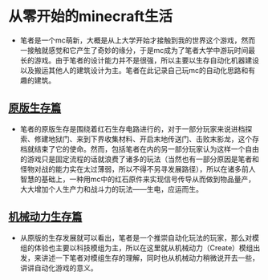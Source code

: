 # 从零开始的minecraft生活
- 笔者是一个mc萌新，大概是从上大学开始才接触到我的世界这个游戏，然而一接触就感觉和它产生了奇妙的缘分，于是mc成为了笔者大学中游玩时间最长的游戏。由于笔者的设计能力并不是很强，所以主要以生存自动化机器建设以及搬运其他人的建筑设计为主。笔者在此记录自己玩mc的自动化思路和有趣的建筑。
## [原版生存篇](./survive.md)
- 笔者的原版生存是围绕着红石生存电路进行的，对于一部分玩家来说进档探索、修建地狱门、来到下界收集材料、开启末地传送门、击败末影龙，这个存档就结束了它的使命。然而，包括笔者在内的另一部分玩家认为这样一个自由的游戏只是固定流程的话就浪费了诸多的玩法（当然也有一部分原因是笔者和怪物对战的能力实在太过薄弱，所以不得不另寻发展路径），所以在诸多前人智慧的基础上，一种用mc中的红石原件来实现信号传导从而做到物品量产，大大增加个人生产力和战斗力的玩法——生电，应运而生。
## [机械动力生存篇](./mod.md)
- 从原版的生存发展就可以看出，笔者是一个推崇自动化玩法的玩家，那么对模组的体验也主要以科技模组为主，所以在这里就从机械动力（Create）模组出发，来讲述一下笔者对模组生存的理解，同时也从机械动力稍微说开去一些，讲讲自动化游戏的意义。

<script src="https://giscus.app/client.js"
        data-repo="Miuarcher/Miuarcher.github.io"
        data-repo-id="R_kgDOPo7_XA"
        data-category="Announcements"
        data-category-id="DIC_kwDOPo7_XM4Cu7Pw"
        data-mapping="pathname"
        data-strict="0"
        data-reactions-enabled="1"
        data-emit-metadata="0"
        data-input-position="bottom"
        data-theme="preferred_color_scheme"
        data-lang="zh-CN"
        crossorigin="anonymous"
        async>
</script>
